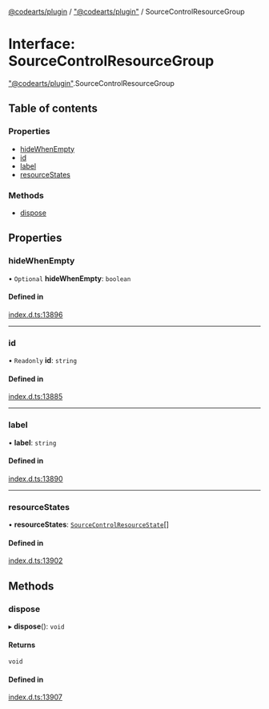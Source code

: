 [@codearts/plugin](../README.md) / ["@codearts/plugin"](../modules/_codearts_plugin_.md) / SourceControlResourceGroup

# Interface: SourceControlResourceGroup

["@codearts/plugin"](../modules/_codearts_plugin_.md).SourceControlResourceGroup

## Table of contents

### Properties

- [hideWhenEmpty](codearts_plugin_.SourceControlResourceGroup.md#hidewhenempty)
- [id](codearts_plugin_.SourceControlResourceGroup.md#id)
- [label](codearts_plugin_.SourceControlResourceGroup.md#label)
- [resourceStates](codearts_plugin_.SourceControlResourceGroup.md#resourcestates)

### Methods

- [dispose](codearts_plugin_.SourceControlResourceGroup.md#dispose)

## Properties

### hideWhenEmpty

• `Optional` **hideWhenEmpty**: `boolean`

#### Defined in

[index.d.ts:13896](https://github.com/huaweicloud/cloudide-plugin-api/blob/b58031b/index.d.ts#L13896)

___

### id

• `Readonly` **id**: `string`

#### Defined in

[index.d.ts:13885](https://github.com/huaweicloud/cloudide-plugin-api/blob/b58031b/index.d.ts#L13885)

___

### label

• **label**: `string`

#### Defined in

[index.d.ts:13890](https://github.com/huaweicloud/cloudide-plugin-api/blob/b58031b/index.d.ts#L13890)

___

### resourceStates

• **resourceStates**: [`SourceControlResourceState`](codearts_plugin_.SourceControlResourceState.md)[]

#### Defined in

[index.d.ts:13902](https://github.com/huaweicloud/cloudide-plugin-api/blob/b58031b/index.d.ts#L13902)

## Methods

### dispose

▸ **dispose**(): `void`

#### Returns

`void`

#### Defined in

[index.d.ts:13907](https://github.com/huaweicloud/cloudide-plugin-api/blob/b58031b/index.d.ts#L13907)
